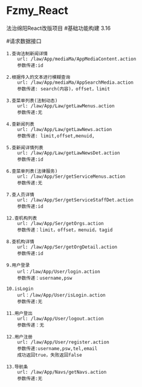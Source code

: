 # Fzmy_React
法治绵阳React改版项目
#基础功能构建   3.16


#请求数据接口
	
	1.查询法制新闻详情
		url: /law/App/mediaMa/AppMediaContent.action
		参数传递:id
	
	2.根据传入的文本进行模糊查询
		url: /law/App/mediaMa/AppSearchMedia.action
		参数传递: search(内容)，offset，limit

	3.查菜单列表(法制动态)
		url: /law/App/Law/getLawMenus.action
		参数传递:无

	4.查新闻列表
		url: /law/App/Law/getLawNews.action
		参数传递: limit,offset,menuid,

	5.查新闻详情列表
		url: /law/App/Law/getLawNewsDet.action
		参数传递:id

	6.查菜单列表(法律服务)
		url: /law/App/Ser/getServiceMenus.action
		参数传递:无
	
	7.查人员详情
		url: /law/App/Ser/getServiceStaffDet.action
		参数传递:id
	
	12.查机构列表
		url: /law/App/Ser/getOrgs.action
		参数传递：limit，offset，menuid，tagid
	
	8.查机构详情
		url: /law/App/Ser/getOrgDetail.action
		参数传递:id
	
	9.用户登录
		url：/law/App/User/login.action
		参数传递：username,psw
	
	10.isLogin
		url：/law/App/User/isLogin.action
		参数传递:无

	11.用户登出
		url: /law/App/User/logout.action
		参数传递：无
	
	12.用户注册
		url: /law/App/User/register.action
		参数传递:username,psw,tel,email
		成功返回true，失败返回false
	
	13.导航条
		url: /law/App/Navs/getNavs.action
		参数传递:无
	
